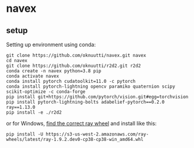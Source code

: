# navex

## setup
Setting up environment using conda:
```
git clone https://github.com/oknuutti/navex.git navex
cd navex
git clone https://github.com/oknuutti/r2d2.git r2d2
conda create -n navex python=3.8 pip
conda activate navex
conda install pytorch cudatoolkit=11.0 -c pytorch
conda install pytorch-lightning opencv paramiko quaternion scipy scikit-optimize -c conda-forge
pip install git+https://github.com/pytorch/vision.git#egg=torchvision
pip install pytorch-lightning-bolts adabelief-pytorch==0.2.0 ray==1.13.0
pip install -e ./r2d2
```
<!-- pip install -U ray ray[tune] -->
<!-- ray install-nightly -->
<!-- pip install ray[tune] -->

or for Windows, [find the correct ray wheel](https://s3-us-west-2.amazonaws.com/ray-wheels/?prefix=latest/) and install like this:

```
pip install -U https://s3-us-west-2.amazonaws.com/ray-wheels/latest/ray-1.9.2.dev0-cp38-cp38-win_amd64.whl
```
